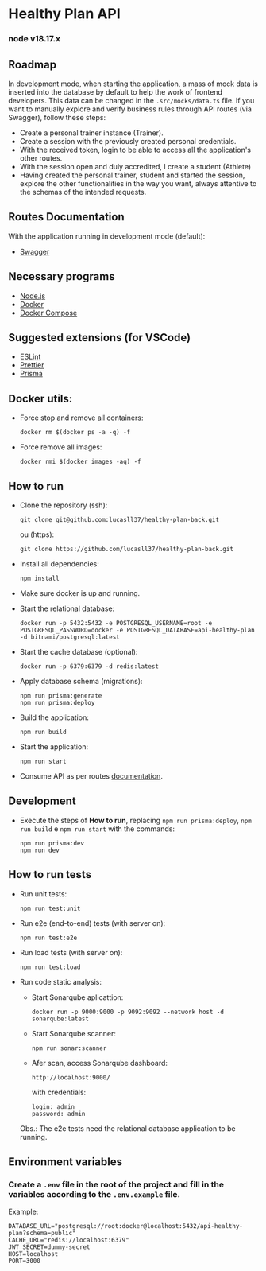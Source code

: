 # Healthy Plan API
### node v18.17.x

## Roadmap
In development mode, when starting the application, a mass of mock data is inserted into the database by default to help the work of frontend developers. This data can be changed in the `.src/mocks/data.ts` file. If you want to manually explore and verify business rules through API routes (via Swagger), follow these steps:

- Create a personal trainer instance (Trainer).
- Create a session with the previously created personal credentials.
- With the received token, login to be able to access all the application's other routes.
- With the session open and duly accredited, I create a student (Athlete)
- Having created the personal trainer, student and started the session, explore the other functionalities in the way you want, always attentive to the schemas of the intended requests.
## Routes Documentation
With the application running in development mode (default):
- [Swagger](http://localhost:3000/docs/)

## Necessary programs
- [Node.js](https://nodejs.org/en/)
- [Docker](https://www.docker.com/)
- [Docker Compose](https://docs.docker.com/compose/install/)

## Suggested extensions (for VSCode)
- [ESLint](https://marketplace.visualstudio.com/items?itemName=dbaeumer.vscode-eslint)
- [Prettier](https://marketplace.visualstudio.com/items?itemName=esbenp.prettier-vscode)
- [Prisma](https://marketplace.visualstudio.com/items?itemName=Prisma.prisma)

## Docker utils:
- Force stop and remove all containers:
    ```
    docker rm $(docker ps -a -q) -f
    ```
- Force remove all images:
    ```
    docker rmi $(docker images -aq) -f
    ```

## How to run
- Clone the repository (ssh):
    ```
    git clone git@github.com:lucasll37/healthy-plan-back.git
    ```
    ou (https):
    ```
    git clone https://github.com/lucasll37/healthy-plan-back.git
    ```
- Install all dependencies:
    ```
    npm install
    ```
- Make sure docker is up and running.

- Start the relational database:
    ```
    docker run -p 5432:5432 -e POSTGRESQL_USERNAME=root -e POSTGRESQL_PASSWORD=docker -e POSTGRESQL_DATABASE=api-healthy-plan -d bitnami/postgresql:latest
    ```
- Start the cache database (optional):
    ```
    docker run -p 6379:6379 -d redis:latest
    ```
- Apply database schema (migrations):
    ```
    npm run prisma:generate
    npm run prisma:deploy
    ```
- Build the application:
    ```
    npm run build
    ```
- Start the application:
    ```
    npm run start
    ```
- Consume API as per routes [documentation](http://localhost:3000/docs/).

## Development
- Execute the steps of **How to run**, replacing `npm run prisma:deploy`,
`npm run build` e `npm run start` with the commands:
    ```
    npm run prisma:dev
    npm run dev
    ```

## How to run tests
- Run unit tests:
    ```
    npm run test:unit
    ```
- Run e2e (end-to-end) tests (with server on):
    ```
    npm run test:e2e
    ```
- Run load tests (with server on):
    ```
    npm run test:load
    ```
- Run code static analysis:
    - Start Sonarqube aplicattion:
        ```
        docker run -p 9000:9000 -p 9092:9092 --network host -d sonarqube:latest
        ```
    - Start Sonarqube scanner:
        ```
        npm run sonar:scanner
        ```
    - Afer scan, access Sonarqube dashboard:
        ```
        http://localhost:9000/
        ```
        with credentials:
        ```
        login: admin
        password: admin
        ```

    Obs.: The e2e tests need the relational database application to be running.

## Environment variables
### Create a `.env` file in the root of the project and fill in the variables according to the `.env.example` file.

Example:
```
DATABASE_URL="postgresql://root:docker@localhost:5432/api-healthy-plan?schema=public"
CACHE_URL="redis://localhost:6379"
JWT_SECRET=dummy-secret
HOST=localhost
PORT=3000
```
